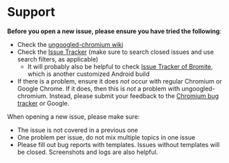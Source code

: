 # Support

**Before you open a new issue, please ensure you have tried the following**: 

* Check the [ungoogled-chromium wiki](https://ungoogled-software.github.io/ungoogled-chromium-wiki) 
* Check the [Issue Tracker](https://www.github.com/ungoogled-software/ungoogled-chromium/issues) (make sure to search closed issues and use search filters, as applicable)
	* It will probably also be helpful to check [Issue Tracker of Bromite](https://www.github.com/bromite/bromite/issues), which is another customized Android build
* If there is a problem, ensure it does *not* occur with regular Chromium or Google Chrome. If it does, then this is *not* a problem with ungoogled-chromium. Instead, please submit your feedback to the [Chromium bug tracker](https://bugs.chromium.org/p/chromium/issues/list) or Google.

When opening a new issue, please make sure:

* The issue is not covered in a previous one
* One problem per issue, do not mix multiple topics in one issue
* Please fill out bug reports with templates. Issues without templates will be closed. Screenshots and logs are also helpful.
